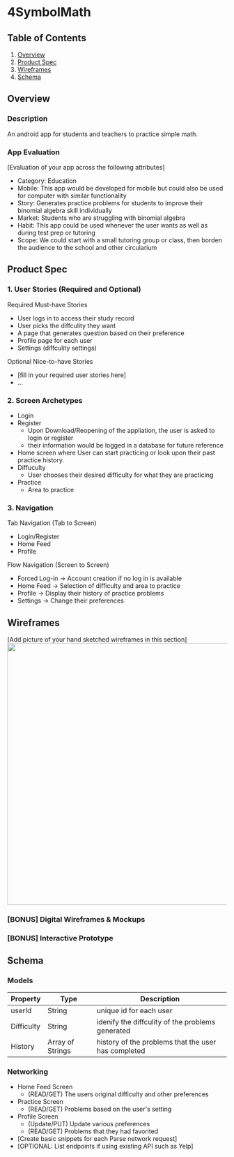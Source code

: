 # 4SymbolMath

## Table of Contents
1. [Overview](#Overview)
1. [Product Spec](#Product-Spec)
1. [Wireframes](#Wireframes)
2. [Schema](#Schema)

## Overview
### Description
An android app for students and teachers to practice simple math.

### App Evaluation
[Evaluation of your app across the following attributes]
- Category: Education
- Mobile: This app would be developed for mobile but could also be used for computer with similar functionality
- Story: Generates practice problems for students to improve their binomial algebra skill individually
- Market: Students who are struggling with binomial algebra 
- Habit: This app could be used whenever the user wants as well as during test prep or tutoring
- Scope: We could start with a small tutoring group or class, then borden the audience to the school and other circularium 

## Product Spec

### 1. User Stories (Required and Optional)

Required Must-have Stories

* User logs in to access their study record
* User picks the diffculity they want
* A page that generates question based on their preference
* Profile page for each user
* Settings (diffculity settings)

Optional Nice-to-have Stories

* [fill in your required user stories here]
* ...

### 2. Screen Archetypes

* Login
* Register
   * Upon Download/Reopening of the appliation, the user is asked to login or register 
   * their information would be logged in a database for future reference
* Home screen where User can start practicing or look upon their past practice history.
* Diffuculty
   * User chooses their desired difficulty for what they are practicing
* Practice
    * Area to practice

### 3. Navigation

Tab Navigation (Tab to Screen)

* Login/Register
* Home Feed
* Profile

Flow Navigation (Screen to Screen)

* Forced Log-in -> Account creation if no log in is available
* Home Feed -> Selection of difficulty and area to practice
* Profile -> Display their history of practice problems
* Settings -> Change their preferences

## Wireframes
[Add picture of your hand sketched wireframes in this section]
<img src="YOUR_WIREFRAME_IMAGE_URL" width=600>

### [BONUS] Digital Wireframes & Mockups

### [BONUS] Interactive Prototype

## Schema 

### Models

   | Property      | Type     | Description |
   | ------------- | -------- | ------------|
   | userId        | String   | unique id for each user |
   | Difficulty    | String   | idenify the diffculity of the problems generated |
   | History       | Array of Strings | history of the problems that the user has completed |
### Networking
- Home Feed Screen
    - (READ/GET) The users original difficulty and other preferences
- Practice Screen
    - (READ/GET) Problems based on the user's setting
- Profile Screen
    - (Update/PUT) Update various preferences
    - (READ/GET) Problems that they had favorited
- [Create basic snippets for each Parse network request]
- [OPTIONAL: List endpoints if using existing API such as Yelp]